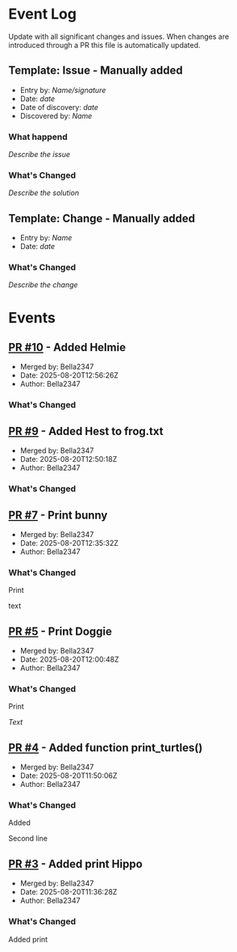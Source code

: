 # Event Log

Update with all significant changes and issues. When changes are introduced through a PR this file is automatically updated.

## Template: Issue - Manually added

- Entry by: *Name/signature*
- Date: *date*
- Date of discovery: *date*
- Discovered by: *Name*

### What happend

*Describe the issue*

### What's Changed

*Describe the solution*

## Template: Change - Manually added

- Entry by: *Name*
- Date: *date*

### What's Changed

*Describe the change*

# Events


## [PR #10](https://github.com/Bella2347/test-repo/pull/10) - Added Helmie

- Merged by: Bella2347
- Date: 2025-08-20T12:56:26Z
- Author: Bella2347

### What's Changed


## [PR #9](https://github.com/Bella2347/test-repo/pull/9) - Added Hest to frog.txt

- Merged by: Bella2347
- Date: 2025-08-20T12:50:18Z
- Author: Bella2347

### What's Changed


## [PR #7](https://github.com/Bella2347/test-repo/pull/7) - Print bunny

- Merged by: Bella2347
- Date: 2025-08-20T12:35:32Z
- Author: Bella2347

### What's Changed

Print 

text

## [PR #5](https://github.com/Bella2347/test-repo/pull/5) - Print Doggie

- Merged by: Bella2347
- Date: 2025-08-20T12:00:48Z
- Author: Bella2347

### What's Changed

Print 

_Text_

## [PR #4](https://github.com/Bella2347/test-repo/pull/4) - Added function print_turtles()

- Merged by: Bella2347
- Date: 2025-08-20T11:50:06Z
- Author: Bella2347

### What's Changed

Added 

Second line

## [PR #3](https://github.com/Bella2347/test-repo/pull/3) - Added print Hippo

- Merged by: Bella2347
- Date: 2025-08-20T11:36:28Z
- Author: Bella2347

### What's Changed

Added print 
